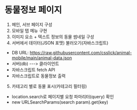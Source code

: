 # 동물정보 페이지

1. 메인, 서브 페이지 구성
2. 모바일 탭 메뉴 구현
3. 이미지 요소 + 텍스트 정보의 동물 썸네일 구성
4. 서버에서 데이터(JSON 포맷) 불러오기(자바스크립트) 
  - DB URL: https://raw.githubusercontent.com/csslick/animal-mobile/main/animal-data.json
  - 서버(db) ---> 클라이언트        
  - 자바스크립트 fetch API
  - 자바스크립트로 동물정보 출력
5. 카테고리 별로 동물 표시(카테고리 필터링)
  - location.search로 페이지별 요청 파마리터(query) 확인
  - new URLSearchParams(search param).get(key)